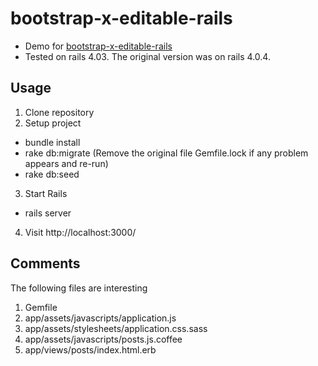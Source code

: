 bootstrap-x-editable-rails
========

* Demo for [bootstrap-x-editable-rails](https://github.com/klenis/bootstrap-x-editable-rails)
* Tested on rails 4.03. The original version was on rails 4.0.4.

Usage
-------
1. Clone repository
2. Setup project
* bundle install
* rake db:migrate (Remove the original file Gemfile.lock if any problem appears and re-run)
* rake db:seed
3. Start Rails
* rails server
4. Visit http://localhost:3000/

Comments
-------
 The following files are interesting
 1. Gemfile
 2. app/assets/javascripts/application.js
 3. app/assets/stylesheets/application.css.sass
 4. app/assets/javascripts/posts.js.coffee
 5. app/views/posts/index.html.erb
 
